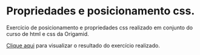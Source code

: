 # Propriedades e posicionamento css.

Exercício de posicionamento e propriedades css realizado em conjunto do curso de html e css da Origamid.

[Clique aqui](https://ambrosio99.github.io/display-properties-origamid/) para visualizar o resultado do exercício realizado.